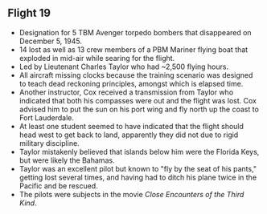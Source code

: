 Flight 19
---------

* Designation for 5 TBM Avenger torpedo bombers that disappeared on December 5, 1945.
* 14 lost as well as 13 crew members of a PBM Mariner flying boat that exploded in mid-air while searing for the flight.
* Led by Lieutenant Charles Taylor who had ~2,500 flying hours.
* All aircraft missing clocks because the training scenario was designed to teach dead reckoning principles, amongst which is elapsed time.
* Another instructor, Cox received a transmission from Taylor who indicated that both his compasses were out and the flight was lost. Cox advised him to put the sun on his port wing and fly north up the coast to Fort Lauderdale.
* At least one student seemed to have indicated that the flight should head west to get back to land, apparently they did not due to rigid military discipline.
* Taylor mistakenly believed that islands below him were the Florida Keys, but were likely the Bahamas.
* Taylor was an excellent pilot but known to "fly by the seat of his pants," getting lost several times, and having had to ditch his plane twice in the Pacific and be rescued.
* The pilots were subjects in the movie _Close Encounters of the Third Kind_.
